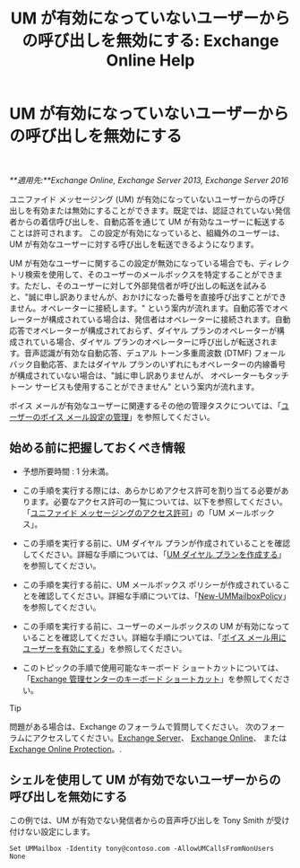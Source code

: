 ﻿---
title: 'UM が有効になっていないユーザーからの呼び出しを無効にする: Exchange Online Help'
TOCTitle: UM が有効になっていないユーザーからの呼び出しを無効にする
ms:assetid: 272ff4ab-b4d9-4647-98e2-7c171f9dfc3f
ms:mtpsurl: https://technet.microsoft.com/ja-jp/library/JJ673516(v=EXCHG.150)
ms:contentKeyID: 49895306
ms.date: 05/22/2018
mtps_version: v=EXCHG.150
ms.translationtype: HT
---

# UM が有効になっていないユーザーからの呼び出しを無効にする

 

_**適用先:**Exchange Online, Exchange Server 2013, Exchange Server 2016_

ユニファイド メッセージング (UM) が有効になっていないユーザーからの呼び出しを有効または無効にすることができます。既定では、認証されていない発信者からの着信呼び出しを、自動応答を通じて UM が有効なユーザーに転送することは許可されます。 この設定が有効になっていると、組織外のユーザーは、UM が有効なユーザーに対する呼び出しを転送できるようになります。

UM が有効なユーザーに関するこの設定が無効になっている場合でも、ディレクトリ検索を使用して、そのユーザーのメールボックスを特定することができます。ただし、そのユーザーに対して外部発信者が呼び出しの転送を試みると、"誠に申し訳ありませんが、おかけになった番号を直接呼び出すことができません。オペレーターに接続します。" という案内が流れます。自動応答でオペレーターが構成されている場合は、発信者はオペレーターに接続されます。自動応答でオペレーターが構成されておらず、ダイヤル プランのオペレーターが構成されている場合、ダイヤル プランのオペレーターに呼び出しが転送されます。音声認識が有効な自動応答、デュアル トーン多重周波数 (DTMF) フォールバック自動応答、またはダイヤル プランのいずれにもオペレーターの内線番号が構成されていない場合は、"誠に申し訳ありませんが、 オペレーターもタッチトーン サービスも使用することができません" という案内が流れます。

ボイス メールが有効なユーザーに関連するその他の管理タスクについては、「[ユーザーのボイス メール設定の管理](manage-voice-mail-settings-for-a-user-exchange-2013-help.md)」を参照してください。

## 始める前に把握しておくべき情報

  - 予想所要時間 : 1 分未満。

  - この手順を実行する際には、あらかじめアクセス許可を割り当てる必要があります。必要なアクセス許可の一覧については、以下を参照してください。「[ユニファイド メッセージングのアクセス許可](unified-messaging-permissions-exchange-2013-help.md)」の「UM メールボックス」。

  - この手順を実行する前に、UM ダイヤル プランが作成されていることを確認してください。詳細な手順については、「[UM ダイヤル プランを作成する](create-a-um-dial-plan-exchange-2013-help.md)」を参照してください。

  - この手順を実行する前に、UM メールボックス ポリシーが作成されていることを確認してください。詳細な手順については、「[New-UMMailboxPolicy](https://technet.microsoft.com/ja-jp/library/aa998300\(v=exchg.150\))」を参照してください。

  - この手順を実行する前に、ユーザーのメールボックスの UM が有効になっていることを確認してください。詳細な手順については、「[ボイス メール用にユーザーを有効にする](enable-a-user-for-voice-mail-exchange-2013-help.md)」を参照してください。

  - このトピックの手順で使用可能なキーボード ショートカットについては、「[Exchange 管理センターのキーボード ショートカット](keyboard-shortcuts-in-the-exchange-admin-center-exchange-online-protection-help.md)」を参照してください。


> [!TIP]
> 問題がある場合は、Exchange のフォーラムで質問してください。 次のフォーラムにアクセスしてください。<A href="https://go.microsoft.com/fwlink/p/?linkid=60612">Exchange Server</A>、 <A href="https://go.microsoft.com/fwlink/p/?linkid=267542">Exchange Online</A>、 または <A href="https://go.microsoft.com/fwlink/p/?linkid=285351">Exchange Online Protection</A>。.



## シェルを使用して UM が有効でないユーザーからの呼び出しを無効にする

この例では、UM が有効でない発信者からの音声呼び出しを Tony Smith が受け付けない設定にします。

    Set UMMailbox -Identity tony@contoso.com -AllowUMCallsFromNonUsers None


